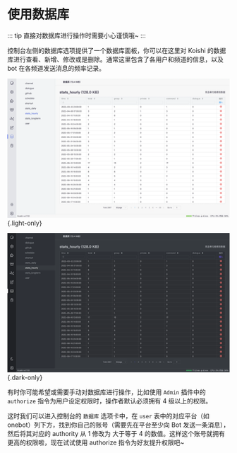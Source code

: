 # 使用数据库

::: tip
直接对数据库进行操作时需要小心谨慎哦~
:::

控制台左侧的数据库选项提供了一个数据库面板，你可以在这里对 Koishi 的数据库进行查看、新增、修改或是删除。通常这里包含了各用户和频道的信息，以及 bot 在各频道发送消息的频率记录。

![database](/manual/console/database.light.webp) {.light-only}

![database](/manual/console/database.dark.webp) {.dark-only}

有时你可能希望或需要手动对数据库进行操作，比如使用 `Admin` 插件中的 `authorize` 指令为用户设定权限时，操作者默认必须拥有 4 级以上的权限。

这时我们可以进入控制台的 `数据库` 选项卡中，在 `user` 表中的对应平台（如 onebot）列下方，找到你自己的账号（需要先在平台至少向 Bot 发送一条消息），然后将其对应的 authority 从 1 修改为 大于等于 4 的数值。这样这个账号就拥有更高的权限啦，现在试试使用 authorize 指令为好友提升权限吧~
